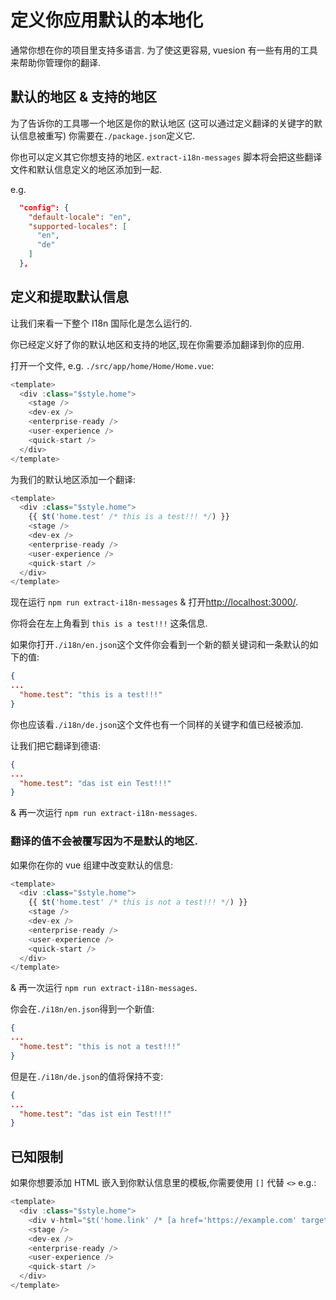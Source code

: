 # 定义你应用默认的本地化

通常你想在你的项目里支持多语言. 为了使这更容易, vuesion 有一些有用的工具来帮助你管理你的翻译.

## 默认的地区 & 支持的地区

为了告诉你的工具哪一个地区是你的默认地区 (这可以通过定义翻译的关键字的默认信息被重写) 你需要在`./package.json`定义它.

你也可以定义其它你想支持的地区.
`extract-i18n-messages` 脚本将会把这些翻译文件和默认信息定义的地区添加到一起.

e.g.

```json
  "config": {
    "default-locale": "en",
    "supported-locales": [
      "en",
      "de"
    ]
  },
```

## 定义和提取默认信息

让我们来看一下整个 I18n 国际化是怎么运行的.

你已经定义好了你的默认地区和支持的地区,现在你需要添加翻译到你的应用.

打开一个文件, e.g. `./src/app/home/Home/Home.vue`:

```js
<template>
  <div :class="$style.home">
    <stage />
    <dev-ex />
    <enterprise-ready />
    <user-experience />
    <quick-start />
  </div>
</template>
```

为我们的默认地区添加一个翻译:

```js
<template>
  <div :class="$style.home">
    {{ $t('home.test' /* this is a test!!! */) }}
    <stage />
    <dev-ex />
    <enterprise-ready />
    <user-experience />
    <quick-start />
  </div>
</template>
```

现在运行 `npm run extract-i18n-messages` & 打开[http://localhost:3000/](http://localhost:3000/).

你将会在左上角看到 `this is a test!!!` 这条信息.

如果你打开`./i18n/en.json`这个文件你会看到一个新的额关键词和一条默认的如下的值:

```json
{
...
  "home.test": "this is a test!!!"
}
```

你也应该看`./i18n/de.json`这个文件也有一个同样的关键字和值已经被添加.

让我们把它翻译到德语:

```json
{
...
  "home.test": "das ist ein Test!!!"
}
```

& 再一次运行 `npm run extract-i18n-messages`.

### 翻译的值不会被覆写因为不是默认的地区.

如果你在你的 vue 组建中改变默认的信息:

```js
<template>
  <div :class="$style.home">
    {{ $t('home.test' /* this is not a test!!! */) }}
    <stage />
    <dev-ex />
    <enterprise-ready />
    <user-experience />
    <quick-start />
  </div>
</template>
```

& 再一次运行 `npm run extract-i18n-messages`.

你会在`./i18n/en.json`得到一个新值:

```json
{
...
  "home.test": "this is not a test!!!"
}
```

但是在`./i18n/de.json`的值将保持不变:

```json
{
...
  "home.test": "das ist ein Test!!!"
}
```

## 已知限制

如果你想要添加 HTML 嵌入到你默认信息里的模板,你需要使用 `[]` 代替 `<>` e.g.:

```js
<template>
  <div :class="$style.home">
    <div v-html="$t('home.link' /* [a href='https://example.com' target='_blank']this is a link[/a] */)" />
    <stage />
    <dev-ex />
    <enterprise-ready />
    <user-experience />
    <quick-start />
  </div>
</template>
```

